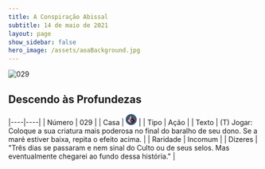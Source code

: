```yaml
---
title: A Conspiração Abissal
subtitle: 14 de maio de 2021
layout: page
show_sidebar: false
hero_image: /assets/aoaBackground.jpg
---
```


![029](https://cards-keyforge.s3.eu-north-1.amazonaws.com/media/pt/tac/029.png)

## Descendo às Profundezas

|----|----|
| Número | 029 |
| Casa | ![Conspiracy](https://raw.githubusercontent.com/cardsofkeyforge/cardsofkeyforge.github.io/master/tac/conspiracy.png "Conspiração") |
| Tipo | Ação |
| Texto | (T) Jogar: Coloque a sua criatura mais  poderosa no final do baralho de seu  dono. Se a maré estiver baixa, repita o  efeito acima. |
| Raridade | Incomum |
| Dizeres | "Três dias se passaram e nem sinal do Culto  ou de seus selos. Mas eventualmente chegarei  ao fundo dessa história." |
